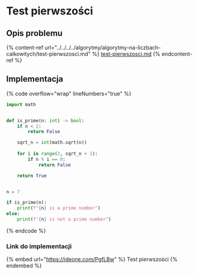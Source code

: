 # Test pierwszości

## Opis problemu

{% content-ref url="../../../../algorytmy/algorytmy-na-liczbach-calkowitych/test-pierwszosci.md" %}
[test-pierwszosci.md](../../../../algorytmy/algorytmy-na-liczbach-calkowitych/test-pierwszosci.md)
{% endcontent-ref %}

## Implementacja

{% code overflow="wrap" lineNumbers="true" %}
```python
import math


def is_prime(n: int) -> bool:
    if n < 2:
        return False

    sqrt_n = int(math.sqrt(n))
    
    for i in range(2, sqrt_n + 1):
        if n % i == 0:
            return False

    return True


n = 7

if is_prime(n):
    print(f"{n} is a prime number")
else:
    print(f"{n} is not a prime number")
```
{% endcode %}

### Link do implementacji

{% embed url="https://ideone.com/PgfLBw" %}
Test pierwszości
{% endembed %}
